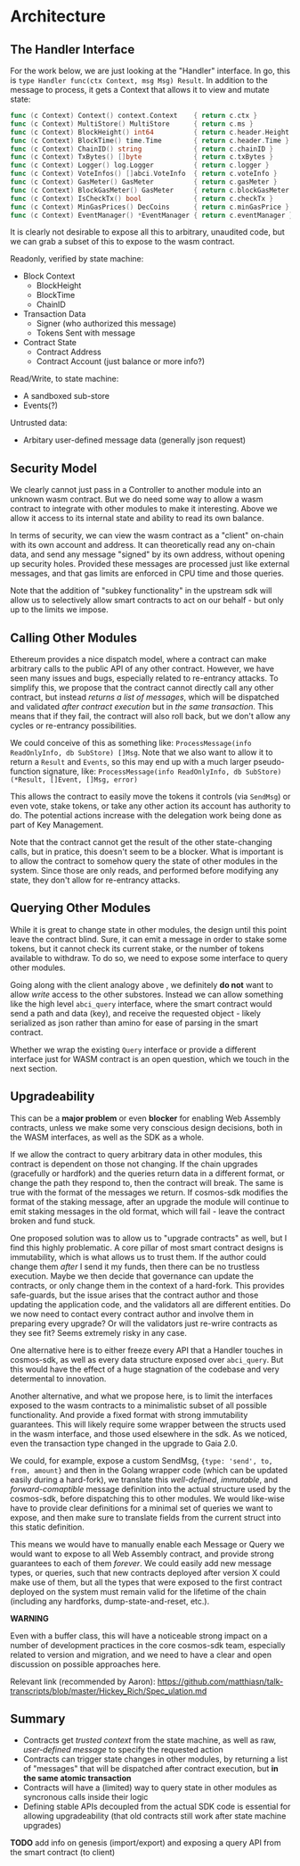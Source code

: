 # Architecture

## The Handler Interface

For the work below, we are just looking at the "Handler" interface. In go, this is 
`type Handler func(ctx Context, msg Msg) Result`. In addition to the message to process, 
it gets a Context that allows it to view and mutate state:

```go
func (c Context) Context() context.Context    { return c.ctx }
func (c Context) MultiStore() MultiStore      { return c.ms }
func (c Context) BlockHeight() int64          { return c.header.Height }
func (c Context) BlockTime() time.Time        { return c.header.Time }
func (c Context) ChainID() string             { return c.chainID }
func (c Context) TxBytes() []byte             { return c.txBytes }
func (c Context) Logger() log.Logger          { return c.logger }
func (c Context) VoteInfos() []abci.VoteInfo  { return c.voteInfo }
func (c Context) GasMeter() GasMeter          { return c.gasMeter }
func (c Context) BlockGasMeter() GasMeter     { return c.blockGasMeter }
func (c Context) IsCheckTx() bool             { return c.checkTx }
func (c Context) MinGasPrices() DecCoins      { return c.minGasPrice }
func (c Context) EventManager() *EventManager { return c.eventManager }
```

It is clearly not desirable to expose all this to arbitrary, unaudited code, but we can grab a subset of this to expose to the wasm contract.

Readonly, verified by state machine:

* Block Context
    * BlockHeight
    * BlockTime
    * ChainID
* Transaction Data
    * Signer (who authorized this message)
    * Tokens Sent with message
* Contract State
    * Contract Address
    * Contract Account (just balance or more info?)

Read/Write, to state machine:

* A sandboxed sub-store
* Events(?)

Untrusted data:

* Arbitary user-defined message data (generally json request)

## Security Model

We clearly cannot just pass in a Controller to another module into an unknown wasm contract. But we do need some way to allow a wasm contract to integrate with other modules to make it interesting. Above we allow it access to its internal state and ability to read its own balance.

In terms of security, we can view the wasm contract as a "client" on-chain with its  own account and address. It can theoretically read any on-chain data, and send any message "signed" by its own address, without opening up security holes. Provided these messages are processed just like external messages, and that gas limits are enforced in CPU time and those queries.

Note that the addition of "subkey functionality" in the upstream sdk will allow us to selectively allow smart contracts
to act on our behalf - but only up to the limits we impose.

## Calling Other Modules

Ethereum provides a nice dispatch model, where a contract can make arbitrary calls to the public API of any other contract. However, we have seen many issues and bugs, especially related to re-entrancy attacks. To simplify this, we propose that the contract cannot directly call any other contract, but instead *returns a list of messages*, which will be dispatched and validated *after contract execution* but in *the same transaction*. This means that if they fail, the contract will also roll back, but we don't allow any cycles or re-entrancy possibilities.

We could conceive of this as something like: `ProcessMessage(info ReadOnlyInfo, db SubStore) []Msg`. 
Note that we also want to allow it to return a `Result` and `Events`, so this may end up with a much larger 
pseudo-function signature, like: `ProcessMessage(info ReadOnlyInfo, db SubStore) (*Result, []Event, []Msg, error)`

This allows the contract to easily move the tokens it controls (via `SendMsg`) or even vote, stake tokens,  or take any other action its account has authority to do. The potential actions increase with the delegation work being done as part of Key Management.

Note that the contract cannot get the result of the other state-changing calls, but in pratice, this doesn't seem to be a blocker. What is important is to allow the contract to somehow query the state of other modules in the system. Since those are only reads, and performed before modifying any state, they don't allow for re-entrancy attacks.

## Querying Other Modules

While it is great to change state in other modules, the design until this point leave the contract blind. Sure, it can emit a message in order to stake some tokens, but it cannot check its current stake, or the number of tokens available to withdraw. To do so, we need to expose some interface to query other modules.

Going along with the client analogy above , we definitely **do not** want to allow *write* access to the other substores. Instead we can allow something like the high level  `abci_query` interface, where the smart contract would send a path and data (key), and receive the requested object - likely serialized as json rather than amino for ease
of parsing in the smart contract.

Whether we wrap the existing `Query` interface or provide a different interface just for WASM contract is an open question, which we touch in the next section.

## Upgradeability

This can be a **major problem** or even **blocker** for enabling Web Assembly contracts, unless we make some very conscious design decisions, both in the WASM interfaces, as well as the SDK as a whole.

If we allow the contract to query arbitrary data in other modules, this contract is dependent on those not changing. If the chain upgrades (gracefully or hardfork) and the queries return data in a different format, or change the path they respond to, then the contract will break. The same is true with the format of the messages we return. If cosmos-sdk modifies the format of the staking message, after an upgrade the module will continue to emit  staking messages in the old format, which will fail - leave the contract broken and fund stuck.

One proposed solution was to allow us to "upgrade contracts" as well, but I find this highly problematic. A core pillar of most smart contract designs is immutability, which is what allows us to trust them. If the author could change them *after* I send it my funds, then there can be no trustless execution. Maybe we then decide that governance can update the contracts, or only change them in the context of a hard-fork. This provides safe-guards, but the issue arises that the contract author and those updating the application code, and the validators all are different entities. Do we now need to contact every contract author and involve them in preparing every upgrade? Or will the validators just re-wrire contracts as they see fit? Seems extremely risky in any case.

One alternative here is to either freeze every API that a Handler touches in cosmos-sdk, as well as every data structure exposed over `abci_query`. But this would have the effect of a huge stagnation of the codebase and very determental to innovation.

Another alternative, and what we propose here, is to limit the interfaces exposed to the wasm contracts to a minimalistic subset of all possible functionality. And provide a fixed format with strong immutability guarantees. This will likely require some wrapper between the structs used in the wasm interface, and those used elsewhere in the sdk. As we noticed, even the transaction type changed in the upgrade to Gaia 2.0.

We could, for example, expose a custom SendMsg, `{type: 'send', to, from, amount}` and then in the Golang wrapper code (which can be updated easily during a hard-fork), we translate this *well-defined*, *immutable*, and *forward-comaptible* message definition into the actual structure used by the cosmos-sdk, before dispatching this to other modules. We would like-wise have to provide clear definitions for a minimal set of queries we want to expose, and then make sure to translate fields from the current struct into this static definition.

This means we would have to manually enable each Message or Query we would want to expose to all Web Assembly contract, and provide strong guarantees to each of them *forever*. We could easily add new message types, or queries, such that new contracts deployed after version X could  make use of them, but all the types that were exposed to the first contract deployed on the system must remain valid for the lifetime of the chain (including any hardforks, dump-state-and-reset, etc.).

**WARNING**

Even with a buffer class, this will have a noticeable strong impact on a number of development practices in the core cosmos-sdk team, especially related to version and migration, and we need to have a clear and open discussion on possible approaches here.

Relevant link (recommended by Aaron): https://github.com/matthiasn/talk-transcripts/blob/master/Hickey_Rich/Spec_ulation.md 

## Summary

* Contracts get *trusted context* from the state machine, as well as raw, *user-defined message* to specify the requested action
* Contracts can trigger state changes in other modules, by returning a list of "messages" that will be dispatched after contract execution, but **in the same atomic transaction**
* Contracts will have a (limited) way to query state in other modules as syncronous calls inside their logic 
* Defining stable APIs decoupled from the actual SDK code is essential for allowing upgradeability (that old contracts still work after state machine upgrades)

**TODO** add info on genesis (import/export) and exposing a query API from the smart contract (to client)